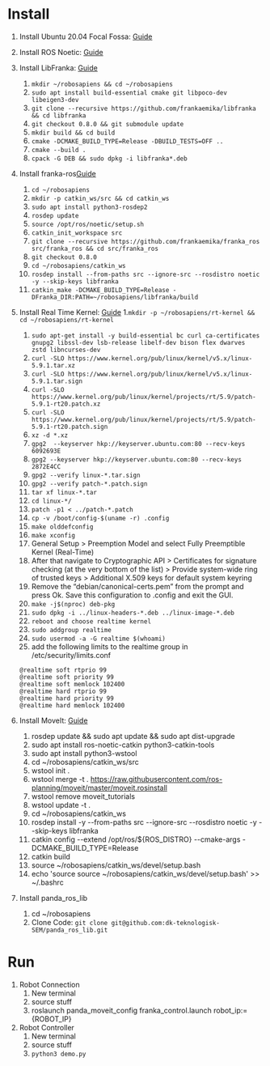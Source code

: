 # Install
1. Install Ubuntu 20.04 Focal Fossa: [Guide](https://ubuntu.com/tutorials/install-ubuntu-desktop)
1. Install ROS Noetic: [Guide](https://wiki.ros.org/noetic/Installation/Ubuntu)
1. Install LibFranka: [Guide](https://frankaemika.github.io/docs/installation_linux.html#building-libfranka)
    1. ```mkdir ~/robosapiens && cd ~/robosapiens```
    1. ```sudo apt install build-essential cmake git libpoco-dev libeigen3-dev```
    1. ```git clone --recursive https://github.com/frankaemika/libfranka && cd libfranka```
    1. ```git checkout 0.8.0 && git submodule update```
    1. ```mkdir build && cd build```
    1. ```cmake -DCMAKE_BUILD_TYPE=Release -DBUILD_TESTS=OFF ..```
    1. ```cmake --build .```
    1. ```cpack -G DEB && sudo dpkg -i libfranka*.deb```
1. Install franka-ros[Guide](https://frankaemika.github.io/docs/installation_linux.html#building-the-ros-packages)
    1. ```cd ~/robosapiens```
    1. ```mkdir -p catkin_ws/src && cd catkin_ws```
    1. ```sudo apt install python3-rosdep2```
    1. ```rosdep update```
    1. ```source /opt/ros/noetic/setup.sh```
    1. ```catkin_init_workspace src```
    1. ```git clone --recursive https://github.com/frankaemika/franka_ros src/franka_ros && cd src/franka_ros```
    1. ```git checkout 0.8.0```
    1. ```cd ~/robosapiens/catkin_ws```
    1. ```rosdep install --from-paths src --ignore-src --rosdistro noetic -y --skip-keys libfranka```
    1. ```catkin_make -DCMAKE_BUILD_TYPE=Release -DFranka_DIR:PATH=~/robosapiens/libfranka/build```
1. Install Real Time Kernel: [Guide](https://frankaemika.github.io/docs/installation_linux.html#setting-up-the-real-time-kernel)
    1.```mkdir -p ~/robosapiens/rt-kernel && cd ~/robosapiens/rt-kernel``` 
    1. ```sudo apt-get install -y build-essential bc curl ca-certificates gnupg2 libssl-dev lsb-release libelf-dev bison flex dwarves zstd libncurses-dev```
    1. ```curl -SLO https://www.kernel.org/pub/linux/kernel/v5.x/linux-5.9.1.tar.xz```
    1. ```curl -SLO https://www.kernel.org/pub/linux/kernel/v5.x/linux-5.9.1.tar.sign```
    1. ```curl -SLO https://www.kernel.org/pub/linux/kernel/projects/rt/5.9/patch-5.9.1-rt20.patch.xz```
    1. ```curl -SLO https://www.kernel.org/pub/linux/kernel/projects/rt/5.9/patch-5.9.1-rt20.patch.sign```
    1. ```xz -d *.xz```
    1. ```gpg2  --keyserver hkp://keyserver.ubuntu.com:80 --recv-keys 6092693E```
    1. ```gpg2 --keyserver hkp://keyserver.ubuntu.com:80 --recv-keys 2872E4CC```
    1. ```gpg2 --verify linux-*.tar.sign```
    1. ```gpg2 --verify patch-*.patch.sign```
    1. ```tar xf linux-*.tar```
    1. ```cd linux-*/```
    1. ```patch -p1 < ../patch-*.patch```
    1. ```cp -v /boot/config-$(uname -r) .config```
    1. ```make olddefconfig```
    1. ```make xconfig```
    1. General Setup > Preemption Model and select Fully Preemptible Kernel (Real-Time)
    1. After that navigate to Cryptographic API > Certificates for signature checking (at the very bottom of the list) > Provide system-wide ring of trusted keys > Additional X.509 keys for default system keyring
    1. Remove the “debian/canonical-certs.pem” from the prompt and press Ok. Save this configuration to .config and exit the GUI.
    1. ```make -j$(nproc) deb-pkg```
    1. ```sudo dpkg -i ../linux-headers-*.deb ../linux-image-*.deb```
    1. ```reboot and choose realtime kernel```
    1. ```sudo addgroup realtime```
    1. ```sudo usermod -a -G realtime $(whoami)```
    1. add the following limits to the realtime group in /etc/security/limits.conf
    ```
    @realtime soft rtprio 99
    @realtime soft priority 99
    @realtime soft memlock 102400
    @realtime hard rtprio 99
    @realtime hard priority 99
    @realtime hard memlock 102400
    ```

1. Install MoveIt: [Guide](https://ros-planning.github.io/moveit_tutorials/doc/getting_started/getting_started.html)
    1. rosdep update && sudo apt update && sudo apt dist-upgrade
    1. sudo apt install ros-noetic-catkin python3-catkin-tools
    1. sudo apt install python3-wstool
    1. cd ~/robosapiens/catkin_ws/src
    1. wstool init .
    1. wstool merge -t . https://raw.githubusercontent.com/ros-planning/moveit/master/moveit.rosinstall
    1. wstool remove moveit_tutorials
    1. wstool update -t .
    1. cd ~/robosapiens/catkin_ws
    1. rosdep install -y --from-paths src --ignore-src --rosdistro noetic -y --skip-keys libfranka
    1. catkin config --extend /opt/ros/${ROS_DISTRO} --cmake-args -DCMAKE_BUILD_TYPE=Release
    1. catkin build
    1. source ~/robosapiens/catkin_ws/devel/setup.bash
    1. echo 'source source ~/robosapiens/catkin_ws/devel/setup.bash' >> ~/.bashrc
1. Install panda_ros_lib
    1. cd ~/robosapiens
    1. Clone Code: ```git clone git@github.com:dk-teknologisk-SEM/panda_ros_lib.git```

# Run
1. Robot Connection
    1. New terminal
    1. source stuff
    1. roslaunch panda_moveit_config franka_control.launch robot_ip:={ROBOT_IP}
1. Robot Controller
    1. New terminal
    1. source stuff
    1. ```python3 demo.py```